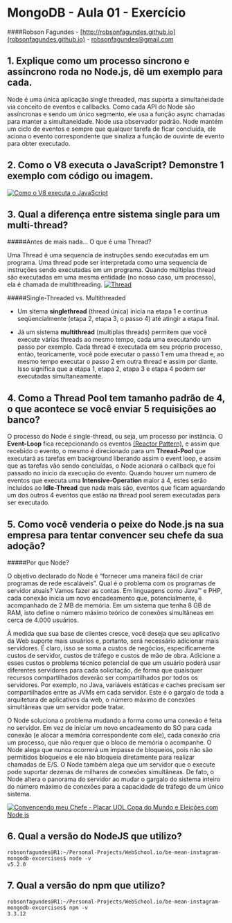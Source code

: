 # MongoDB - Aula 01 - Exercício
####Robson Fagundes - [http://robsonfagundes.github.io](robsonfagundes.github.io) - robsonfagundes@gmail.com

## 1. Explique como um processo síncrono e assíncrono roda no Node.js, dê um exemplo para cada.
Node é uma única aplicação single threaded, mas suporta a simultaneidade via conceito de eventos e callbacks. Como cada API do Node são assíncronas e sendo um único segmento, ele usa a função async chamadas para manter a simultaneidade. Node usa observador padrão. Node mantém um ciclo de eventos e sempre que qualquer tarefa de ficar concluída, ele aciona o evento correspondente que sinaliza a função de ouvinte de evento para obter executado.

## 2. Como o V8 executa o JavaScript? Demonstre 1 exemplo com código ou imagem.
[![Como o V8 executa o JavaScript](https://raw.githubusercontent.com/robsonfagundes/be-mean-instagram-nodejs-exercises/master/imgs/nodejs-event-loop.png)](https://raw.githubusercontent.com/robsonfagundes/be-mean-instagram-nodejs-exercises/master/imgs/nodejs-event-loop.png "Como o V8 executa o JavaScript")

## 3. Qual a diferença entre sistema single para um multi-thread?
#####Antes de mais nada... O que é uma Thread?

Uma Thread é uma sequencia de instruções sendo executadas em um programa. Uma thread pode ser interpretada como uma sequencia de instruções sendo executadas em um programa. Quando múltiplas thread são executadas em uma mesma entidade (no nosso caso, um processo), ela é chamada de multithreading.
[![Thread](https://raw.githubusercontent.com/robsonfagundes/be-mean-instagram-nodejs-exercises/master/imgs/thread.png)](https://raw.githubusercontent.com/robsonfagundes/be-mean-instagram-nodejs-exercises/master/imgs/thread.png "Thread")

#####Single-Threaded vs. Multithreaded
- Um sitema **singlethread** (thread única) inicia na etapa 1 e continua seqüencialmente (etapa 2, etapa 3, o passo 4) até atingir a etapa final. 

- Já um sistema **multithread** (multiplas threads) permitem que você execute várias threads ao mesmo tempo, cada uma executando um passo por exemplo. Cada thread é executada em seu próprio processo, então, teoricamente, você pode executar o passo 1 em uma thread e, ao mesmo tempo executar o passo 2 em outra thread e assim por diante. Isso significa que a etapa 1, etapa 2, etapa 3 e etapa 4 podem ser executadas simultaneamente.

## 4. Como a Thread Pool tem tamanho padrão de 4, o que acontece se você enviar 5 requisições ao banco?
O processo do Node é single-thread, ou seja, um processo por instância. O **Event-Loop** fica recepcionando os eventos [(Reactor Pattern)](https://en.wikipedia.org/wiki/Reactor_pattern), e assim que recebido o evento, o mesmo é direcionado para um **Thread-Pool** que executará as tarefas em background liberando assim o event loop, e assim que as tarefas vão sendo concluídas, o Node acionará o callback que foi passado no início da execução do evento. Quando houver um numero de eventos que executa uma **Intensive-Operation** maior á 4, estes serão incluídos ao **Idle-Thread** que nada mais são, eventos que ficam aguardando um dos outros 4 eventos que estão na thread pool serem executadas para ser executado.

## 5. Como você venderia o peixe do Node.js na sua empresa para tentar convencer seu chefe da sua adoção?
#####Por que Node?

O objetivo declarado do Node é “fornecer uma maneira fácil de criar programas de rede escaláveis”. Qual é o problema com os programas de servidor atuais? Vamos fazer as contas. Em linguagens como Java™ e PHP, cada conexão inicia um novo encadeamento que, potencialmente, é acompanhado de 2 MB de memória. Em um sistema que tenha 8 GB de RAM, isto define o número máximo teórico de conexões simultâneas em cerca de 4.000 usuários.

À medida que sua base de clientes cresce, você deseja que seu aplicativo da Web suporte mais usuários e, portanto, será necessário adicionar mais servidores. É claro, isso se soma a custos de negócios, especificamente custos de servidor, custos de tráfego e custos de mão de obra. Adicione a esses custos o problema técnico potencial de que um usuário poderá usar diferentes servidores para cada solicitação, de forma que quaisquer recursos compartilhados deverão ser compartilhados por todos os servidores. Por exemplo, no Java, variáveis estáticas e caches precisam ser compartilhados entre as JVMs em cada servidor. Este é o gargalo de toda a arquitetura de aplicativos da web, o número máximo de conexões simultâneas que um servidor pode tratar.

O Node soluciona o problema mudando a forma como uma conexão é feita no servidor. Em vez de iniciar um novo encadeamento do SO para cada conexão (e alocar a memória correspondente com ele), cada conexão cria um processo, que não requer que o bloco de memória o acompanhe. O Node alega que nunca ocorrerá um impasse de bloqueios, pois não são permitidos bloqueios e ele não bloqueia diretamente para realizar chamadas de E/S. O Node também alega que um servidor que o execute pode suportar dezenas de milhares de conexões simultâneas. De fato, o Node altera o panorama do servidor ao mudar o gargalo do sistema inteiro do número máximo de conexões para a capacidade de tráfego de um único sistema.

[![Convencendo meu Chefe - Placar UOL Copa do Mundo e Eleições com Node js](https://raw.githubusercontent.com/robsonfagundes/be-mean-instagram-nodejs-exercises/master/imgs/braziljs.png)](https://www.youtube.com/watch?v=vR8CP0gE-No "Convencendo meu Chefe!!! Placar UOL Copa do Mundo e Eleições com Node js")

## 6. Qual a versão do NodeJS que utilizo?
```
robsonfagundes@R1:~/Personal-Projects/WebSchool.io/be-mean-instagram-mongodb-excercises$ node -v
v5.2.0
```
## 7. Qual a versão do npm que utilizo?
```
robsonfagundes@R1:~/Personal-Projects/WebSchool.io/be-mean-instagram-mongodb-excercises$ npm -v
3.3.12
```
